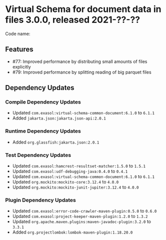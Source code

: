 # Virtual Schema for document data in files 3.0.0, released 2021-??-??

Code name:

## Features

* #77: Improved performance by distributing small amounts of files explicitly
* #79: Improved performance by splitting reading of big parquet files

## Dependency Updates

### Compile Dependency Updates

* Updated `com.exasol:virtual-schema-common-document:6.1.0` to `6.1.1`
* Added `jakarta.json:jakarta.json-api:2.0.1`

### Runtime Dependency Updates

* Added `org.glassfish:jakarta.json:2.0.1`

### Test Dependency Updates

* Updated `com.exasol:hamcrest-resultset-matcher:1.5.0` to `1.5.1`
* Updated `com.exasol:udf-debugging-java:0.4.0` to `0.4.1`
* Updated `com.exasol:virtual-schema-common-document:6.1.0` to `6.1.1`
* Updated `org.mockito:mockito-core:3.12.4` to `4.0.0`
* Updated `org.mockito:mockito-junit-jupiter:3.12.4` to `4.0.0`

### Plugin Dependency Updates

* Updated `com.exasol:error-code-crawler-maven-plugin:0.5.0` to `0.6.0`
* Updated `com.exasol:project-keeper-maven-plugin:1.2.0` to `1.3.2`
* Updated `org.apache.maven.plugins:maven-javadoc-plugin:3.2.0` to `3.3.1`
* Added `org.projectlombok:lombok-maven-plugin:1.18.20.0`
